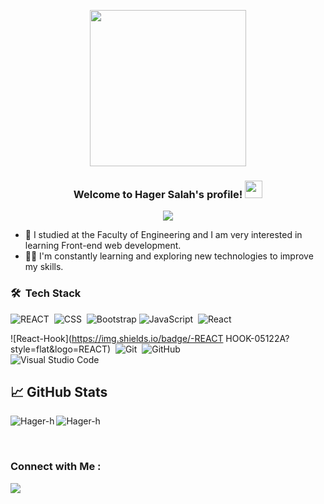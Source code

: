 


<p align="center">
  <img width="250" src="https://media.giphy.com/media/jIgXf4hgbHCeKiXpvt/giphy.gif">
</p>

<h3 align="center">
  Welcome to Hager Salah's profile!
  <img src="https://media.giphy.com/media/hvRJCLFzcasrR4ia7z/giphy.gif" width="28">
</h3>

<!-- Typing SVG by DenverCoder1 - https://github.com/DenverCoder1/readme-typing-svg -->
<p align="center">
  <a href="https://github.com/DenverCoder1/readme-typing-svg"><img src="https://readme-typing-svg.herokuapp.com/?lines=Front-end%20web%20developer;Always%20learning%20new%20things&font=Fira%20Code&center=true&width=440&height=45&color=f75c7e&vCenter=true&size=22"></a>
</p> 

- 🏢 I studied at the Faculty of Engineering and I am very interested in learning Front-end web development.
- 👨‍💻 I'm constantly learning and exploring new technologies to improve my skills.

### 🛠 &nbsp;Tech Stack

![REACT](https://img.shields.io/badge/-HTML-05122A?style=flat&logo=HTML5)&nbsp;
![CSS](https://img.shields.io/badge/-CSS-05122A?style=flat&logo=CSS3&logoColor=1572B6)&nbsp;
![Bootstrap](https://img.shields.io/badge/-Bootstrap-05122A?style=flat&logo=bootstrap&logoColor=563D7C)
![JavaScript](https://img.shields.io/badge/-JavaScript-05122A?style=flat&logo=javascript)&nbsp;
![React](https://img.shields.io/badge/-REACT-05122A?style=flat&logo=REACT)&nbsp;<br />

![React-Hook](https://img.shields.io/badge/-REACT HOOK-05122A?style=flat&logo=REACT)&nbsp;
![Git](https://img.shields.io/badge/-Git-05122A?style=flat&logo=git)&nbsp;
![GitHub](https://img.shields.io/badge/-GitHub-05122A?style=flat&logo=github)&nbsp;
<br />
![Visual Studio Code](https://img.shields.io/badge/-Visual%20Studio%20Code-05122A?style=flat&logo=visual-studio-code&logoColor=007ACC)&nbsp;

## &#x1f4c8; GitHub Stats

<p align="left"><img align="left" src="https://github-readme-stats.vercel.app/api/top-langs?username=Hager-h&show_icons=true&locale=en&layout=compact&theme=radical" alt="Hager-h" /></p>

 
 <p><img align="center" src="https://github-readme-streak-stats.herokuapp.com/?user=Hager-h&theme=radical" alt="Hager-h" /></p>
 
 <br />




### Connect with Me :

<a href="https://www.linkedin.com/in/hager-salah-385425264/" target="_blank"><img src="https://img.shields.io/badge/-Hager%20Salah-0077B5?style=for-the-badge&logo=Linkedin&logoColor=white"/></a>

